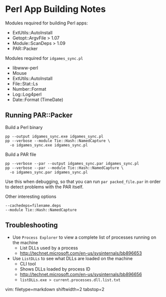 # Perl App Building Notes #

Modules required for building Perl apps:
- ExtUtils::AutoInstall
- Getopt::ArgvFile > 1.07
- Module::ScanDeps > 1.09
- PAR::Packer

Modules required for `idgames_sync.pl`
- libwww-perl
- Mouse
- ExtUtils::AutoInstall
- File::Stat::Ls
- Number::Format
- Log::Log4perl
- Date::Format (TimeDate)


## Running PAR::Packer ##

Build a Perl binary

    pp --output idgames_sync.exe idgames_sync.pl
    pp --verbose --module Tie::Hash::NamedCapture \
      -o idgames_sync.exe idgames_sync.pl

Build a PAR file

    pp --verbose --par --output idgames_sync.par idgames_sync.pl
    pp --verbose --par --module Tie::Hash::NamedCapture \
      -o idgames_sync.par idgames_sync.pl

Use this when debugging, so that you can run `par packed_file.par` in order to
detect problems with the PAR itself.

Other interesting options

    --cachedeps=filename.deps
    --module Tie::Hash::NamedCapture

## Troubleshooting ##
- Use `Process Explorer` to view a complete list of processes running on the
  machine
  - List DLLs used by a process
  - http://technet.microsoft.com/en-us/sysinternals/bb896653
- Use `ListDLLs` to see what DLLs are loaded on the machine
  - CLI tool
  - Shows DLLs loaded by process ID
  - http://technet.microsoft.com/en-us/sysinternals/bb896656
  - `listDLLs.exe > current.processes.dll.list.txt`

vim: filetype=markdown shiftwidth=2 tabstop=2
